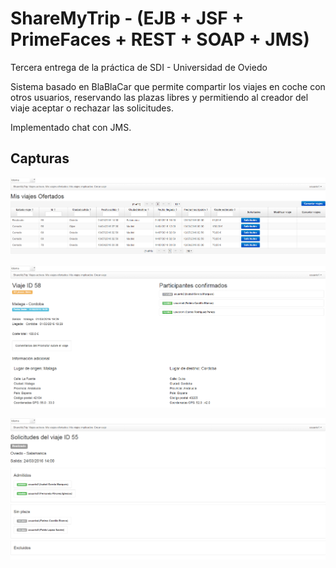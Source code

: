 # ShareMyTrip - (EJB + JSF + PrimeFaces + REST + SOAP + JMS)
Tercera entrega de la práctica de SDI - Universidad de Oviedo

Sistema basado en BlaBlaCar que permite compartir los viajes en coche con otros usuarios, reservando las plazas libres y permitiendo al creador del viaje aceptar o rechazar las solicitudes.

Implementado chat con JMS.

## Capturas

![alt tag](/screens/2-1.PNG)

![alt tag](/screens/2-2.PNG)

![alt tag](/screens/2-3.PNG)

